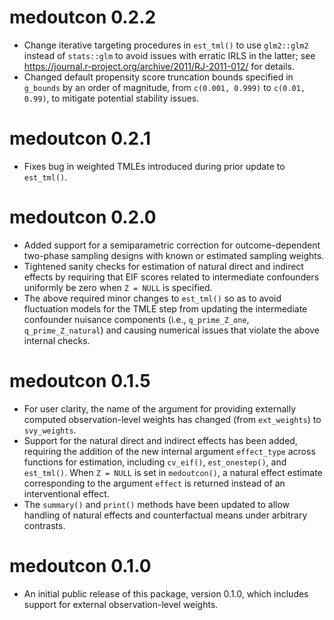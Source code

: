 # medoutcon 0.2.2

* Change iterative targeting procedures in `est_tml()` to use `glm2::glm2`
  instead of `stats::glm` to avoid issues with erratic  IRLS in the latter;
  see <https://journal.r-project.org/archive/2011/RJ-2011-012/> for details.
* Changed default propensity score truncation bounds specified in `g_bounds` by
  an order of magnitude, from `c(0.001, 0.999)` to `c(0.01, 0.99)`, to mitigate
  potential stability issues.

# medoutcon 0.2.1

* Fixes bug in weighted TMLEs introduced during prior update to `est_tml()`.

# medoutcon 0.2.0

* Added support for a semiparametric correction for outcome-dependent two-phase
  sampling designs with known or estimated sampling weights.
* Tightened sanity checks for estimation of natural direct and indirect effects
  by requiring that EIF scores related to intermediate confounders uniformly be
  zero when `Z = NULL` is specified.
* The above required minor changes to `est_tml()` so as to avoid fluctuation
  models for the TMLE step from updating the intermediate confounder nuisance
  components (i.e., `q_prime_Z_one`, `q_prime_Z_natural`) and causing numerical
  issues that violate the above internal checks.

# medoutcon 0.1.5

* For user clarity, the name of the argument for providing externally computed
  observation-level weights has changed (from `ext_weights`) to `svy_weights`.
* Support for the natural direct and indirect effects has been added, requiring
  the addition of the new internal argument `effect_type` across functions for
  estimation, including `cv_eif()`, `est_onestep()`, and `est_tml()`. When
  `Z = NULL` is set in `medoutcon()`, a natural effect estimate corresponding to
  the argument `effect` is returned instead of an interventional effect.
* The `summary()` and `print()` methods have been updated to allow handling of
  natural effects and counterfactual means under arbitrary contrasts.

# medoutcon 0.1.0

* An initial public release of this package, version 0.1.0, which includes
  support for external observation-level weights.
